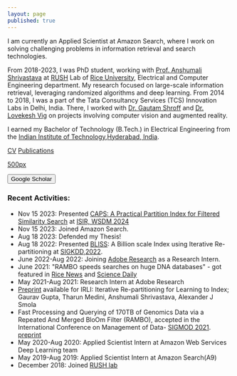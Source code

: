 ```yaml
---
layout: page
published: true
---
```



I am currently an Applied Scientist at Amazon Search, where I work on solving challenging problems in information retrieval and search technologies.

From 2018-2023, I was PhD student, working with [Prof. Anshumali Shrivastava](https://www.cs.rice.edu/~as143/) at [RUSH](http://rushlab.blogs.rice.edu/about/team/) Lab of [Rice University](https://eceweb.rice.edu/), Electrical and Computer Engineering department. My research focused on large-scale information retrieval, leveraging randomized algorithms and deep learning.
From 2014 to 2018, I was a part of the Tata Consultancy Services (TCS) Innovation Labs in Delhi, India. There, I worked with [Dr. Gautam Shroff](https://www.linkedin.com/in/gautam-shroff-066901/) and [Dr. Lovekesh Vig](https://sites.google.com/site/lovekeshhome/) on projects involving computer vision and augmented reality. 

I earned my Bachelor of Technology (B.Tech.) in Electrical Engineering from the [Indian Institute of Technology,Hyderabad, India](http://www.iith.ac.in). 

[CV](https://gaurav16gupta.github.io/CVGauravGupta-Jan2024.pdf)
[Publications](https://gaurav16gupta.github.io/publications/)

[500px](https://500px.com/gaurav16gupta)

<form action="https://scholar.google.co.in/citations?user=OguKfJIAAAAJ&hl=en">
    <input type="submit" value="Google Scholar" width="100" height="20" />
</form>

### Recent Activities:
* Nov 15 2023: Presented [CAPS: A Practical Partition Index for Filtered Similarity Search](https://arxiv.org/abs/2308.15014) at [ISIR, WSDM 2024](https://isir-ecom.github.io/)
* Nov 15 2023: Joined Amazon Search.
* Aug 18 2023: Defended my Thesis!
* Aug 18 2022: Presented [BLISS](https://dl.acm.org/doi/abs/10.1145/3534678.3539414): A Billion scale Index using Iterative Re-partitioning at [SIGKDD,2022](https://kdd.org/kdd2022/).
* June 2022-Aug 2022: Joining [Adobe Research](https://research.adobe.com/) as a Research Intern.
* June 2021: "RAMBO speeds searches on huge DNA databases" - got featured in [Rice News](http://news.rice.edu/2021/06/28/rambo-speeds-searches-on-huge-dna-databases-2/) and [Science Daily](https://www.sciencedaily.com/releases/2021/06/210628152920.htm)
* May 2021-Aug 2021: Research Intern at Adobe Research
* [Preprint](https://arxiv.org/abs/2103.09944) available for IRLI: Iterative Re-partitioning for Learning to Index; Gaurav Gupta, Tharun Medini, Anshumali Shrivastava, Alexander J Smola
* Fast Processing and Querying of 170TB of Genomics Data via a Repeated And Merged BloOm Filter (RAMBO), accepted in the International Conference on Management of Data- [SIGMOD 2021](https://2021.sigmod.org/). [preprint](https://gaurav16gupta.github.io/papers/RAMBO_SIGMOD2021.pdf)
* May 2020-Aug 2020: Applied Scientist Intern at Amazon Web Services Deep Learning team
* May 2019-Aug 2019: Applied Scientist Intern at Amazon Search(A9)
* December 2018: Joined [RUSH lab](http://rushlab.blogs.rice.edu/)

